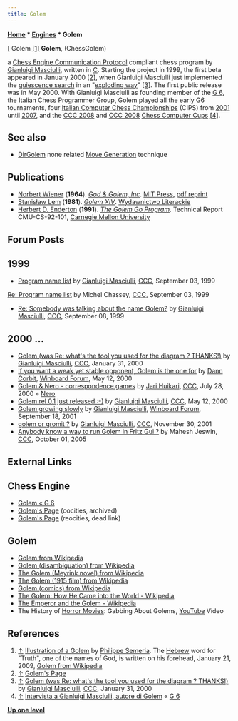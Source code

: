 ```yaml
---
title: Golem
---
```

**[Home](Home "Home") * [Engines](Engines "Engines") * Golem**

\[ Golem <a id="cite-note-1" href="#cite-ref-1">[1]</a>
**Golem**, (ChessGolem)

a [Chess Engine Communication Protocol](Chess_Engine_Communication_Protocol "Chess Engine Communication Protocol") compliant chess program by [Gianluigi Masciulli](Gianluigi_Masciulli "Gianluigi Masciulli"), written in [C](C "C").
Starting the project in 1999, the first beta appeared in January 2000 <a id="cite-note-2" href="#cite-ref-2">[2]</a>,
when Gianluigi Masciulli just implemented the [quiescence search](Quiescence_Search "Quiescence Search") in an "[exploding way](Search_Explosion "Search Explosion")" <a id="cite-note-3" href="#cite-ref-3">[3]</a>.
The first public release was in May 2000. With Gianluigi Masciulli as founding member of the [G 6](G_6 "G 6"), the Italian Chess Programmer Group,
Golem played all the early G6 tournaments, four [Italian Computer Chess Championships](Italian_Computer_Chess_Championship "Italian Computer Chess Championship") (CIPS) from [2001](CIPS_2001 "CIPS 2001") until [2007](CIPS_2007 "CIPS 2007"), and the [CCC 2008](CCC_2008 "CCC 2008") and [CCC 2008](CCC_2008 "CCC 2008") [Chess Computer Cups](Italian_Computer_Chess_Championship#CCC "Italian Computer Chess Championship") <a id="cite-note-4" href="#cite-ref-4">[4]</a>.

## See also

- [DirGolem](DirGolem "DirGolem") none related [Move Generation](Move_Generation "Move Generation") technique

## Publications

- [Norbert Wiener](Norbert_Wiener "Norbert Wiener") (**1964**). *[God & Golem, Inc](https://mitpress.mit.edu/books/god-golem-inc)*. [MIT Press](https://en.wikipedia.org/wiki/MIT_Press), [pdf reprint](http://luisguillermo.com/diosygolem/God_and_Golem_Inc.pdf)
- [Stanisław Lem](https://en.wikipedia.org/wiki/Stanis%C5%82aw_Lem) (**1981**). *[Golem XIV](https://en.wikipedia.org/wiki/Golem_XIV)*. [Wydawnictwo Literackie](https://en.wikipedia.org/wiki/Wydawnictwo_Literackie)
- [Herbert D. Enderton](index.php?title=Bert_Enderton&action=edit&redlink=1 "Bert Enderton (page does not exist)") (**1991**). *[The Golem Go Program](https://dl.acm.org/citation.cfm?id=865074)*. Technical Report CMU-CS-92-101, [Carnegie Mellon University](Carnegie_Mellon_University "Carnegie Mellon University")

## Forum Posts

## 1999

- [Program name list](https://www.stmintz.com/ccc/index.php?id=67185) by [Gianluigi Masciulli](Gianluigi_Masciulli "Gianluigi Masciulli"), [CCC](CCC "CCC"), September 03, 1999

[Re: Program name list](https://www.stmintz.com/ccc/index.php?id=67280) by Michel Chassey, [CCC](CCC "CCC"), September 03, 1999

- [Re: Somebody was talking about the name Golem?](https://www.stmintz.com/ccc/index.php?id=67815) by [Gianluigi Masciulli](Gianluigi_Masciulli "Gianluigi Masciulli"), [CCC](CCC "CCC"), September 08, 1999

## 2000 ...

- [Golem (was Re: what's the tool you used for the diagram ? THANKS!)](https://www.stmintz.com/ccc/index.php?id=93566) by [Gianluigi Masciulli](Gianluigi_Masciulli "Gianluigi Masciulli"), [CCC](CCC "CCC"), January 31, 2000
- [If you want a weak yet stable opponent, Golem is the one for](http://www.open-aurec.com/wbforum/viewtopic.php?f=18&t=31482&p=118990#p118990) by [Dann Corbit](Dann_Corbit "Dann Corbit"), [Winboard Forum](Computer_Chess_Forums "Computer Chess Forums"), May 12, 2000
- [Golem & Nero - correspondence games](https://www.stmintz.com/ccc/index.php?id=122155) by [Jari Huikari](index.php?title=Jari_Huikari&action=edit&redlink=1 "Jari Huikari (page does not exist)"), [CCC](CCC "CCC"), July 28, 2000 » [Nero](Nero "Nero")
- [Golem rel 0.1 just released :-)](https://www.stmintz.com/ccc/index.php?id=110331) by [Gianluigi Masciulli](Gianluigi_Masciulli "Gianluigi Masciulli"), [CCC](CCC "CCC"), May 12, 2000
- [Golem growing slowly](http://www.open-aurec.com/wbforum/viewtopic.php?f=18&t=34577&p=130637#p130637) by [Gianluigi Masciulli](Gianluigi_Masciulli "Gianluigi Masciulli"), [Winboard Forum](Computer_Chess_Forums "Computer Chess Forums"), September 18, 2001
- [golem or gromit ?](https://www.stmintz.com/ccc/index.php?id=199714) by [Gianluigi Masciulli](Gianluigi_Masciulli "Gianluigi Masciulli"), [CCC](CCC "CCC"), November 30, 2001
- [Anybody know a way to run Golem in Fritz Gui ?](https://www.stmintz.com/ccc/index.php?id=452831) by Mahesh Jeswin, [CCC](CCC "CCC"), October 01, 2005

## External Links

## Chess Engine

- [Golem « G 6](https://www.g-sei.org/golem/)
- [Golem's Page](http://www.oocities.org/gmasciulli/indexOld.html) (oocities, archived)
- [Golem's Page](http://www.reocities.com/TimesSquare/Chaos/9481/indexOld.html) (reocities, dead link)

## Golem

- [Golem from Wikipedia](https://en.wikipedia.org/wiki/Golem)
- [Golem (disambiguation) from Wikipedia](https://en.wikipedia.org/wiki/Golem_%28disambiguation%29)
- [The Golem (Meyrink novel) from Wikipedia](<https://en.wikipedia.org/wiki/The_Golem_(Meyrink_novel)>)
- [The Golem (1915 film) from Wikipedia](<https://en.wikipedia.org/wiki/The_Golem_(1915_film)>)
- [Golem (comics) from Wikipedia](<https://en.wikipedia.org/wiki/Golem_(comics)>)
- [The Golem: How He Came into the World - Wikipedia](https://en.wikipedia.org/wiki/The_Golem:_How_He_Came_into_the_World)
- [The Emperor and the Golem - Wikipedia](https://en.wikipedia.org/wiki/The_Emperor_and_the_Golem)
- The History of [Horror Movies](https://en.wikipedia.org/wiki/Horror_film): Gabbing About Golems, [YouTube](https://en.wikipedia.org/wiki/YouTube) Video

## References

1. <a id="cite-ref-1" href="#cite-note-1">↑</a> [Illustration of a Golem](https://commons.wikimedia.org/wiki/File:Golem_by_Philippe_Semeria.jpg) by [Philippe Semeria](http://commons.wikimedia.org/wiki/User:Phisem#Permission). The [Hebrew](https://en.wikipedia.org/wiki/Hebrew_language) word for "Truth", one of the names of God, is written on his forehead, January 21, 2009, [Golem from Wikipedia](https://en.wikipedia.org/wiki/Golem)
1. <a id="cite-ref-2" href="#cite-note-2">↑</a> [Golem's Page](http://www.oocities.org/gmasciulli/indexOld.html)
1. <a id="cite-ref-3" href="#cite-note-3">↑</a> [Golem (was Re: what's the tool you used for the diagram ? THANKS!)](https://www.stmintz.com/ccc/index.php?id=93566) by [Gianluigi Masciulli](Gianluigi_Masciulli "Gianluigi Masciulli"), [CCC](CCC "CCC"), January 31, 2000
1. <a id="cite-ref-4" href="#cite-note-4">↑</a> [Intervista a Gianluigi Masciulli, autore di Golem](http://spazioinwind.libero.it/dellacorte/ita/interviste/int_01_glm.htm) « [G 6](G_6 "G 6")

**[Up one level](Engines "Engines")**

